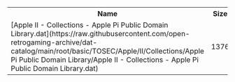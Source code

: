 <table>
<tr><th>Name</th><th>Size</th></tr>
<tr><td>
[Apple II - Collections - Apple Pi Public Domain Library.dat](https://raw.githubusercontent.com/open-retrogaming-archive/dat-catalog/main/root/basic/TOSEC/Apple/II/Collections/Apple Pi Public Domain Library/Apple II - Collections - Apple Pi Public Domain Library.dat)
</td><td>1376</td></tr>
</table>
